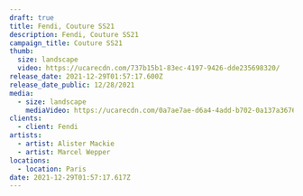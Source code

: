 ```yaml
---
draft: true
title: Fendi, Couture SS21
description: Fendi, Couture SS21
campaign_title: Couture SS21
thumb:
  size: landscape
  video: https://ucarecdn.com/737b15b1-83ec-4197-9426-dde235698320/
release_date: 2021-12-29T01:57:17.600Z
release_date_public: 12/28/2021
media:
  - size: landscape
    mediaVideo: https://ucarecdn.com/0a7ae7ae-d6a4-4add-b702-0a137a3676b0/
clients:
  - client: Fendi
artists:
  - artist: Alister Mackie
  - artist: Marcel Wepper
locations:
  - location: Paris
date: 2021-12-29T01:57:17.617Z
---
```

